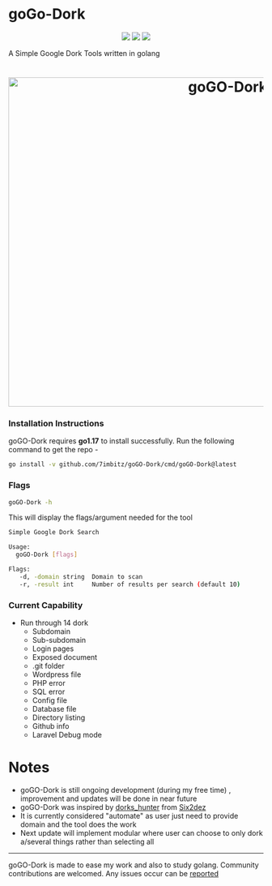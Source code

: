 # goGo-Dork

<p align="center">
<a href="https://opensource.org/licenses/MIT"><img src="https://img.shields.io/badge/license-MIT-_red.svg"></a>
<a href="https://github.com/7imbitz/goGO-Dork/issues"><img src="https://img.shields.io/badge/contributions-welcome-brightgreen.svg?style=flat"></a>
<a href="https://goreportcard.com/badge/github.com/7imbitz/goGO-Dork"><img src="https://goreportcard.com/badge/github.com/7imbitz/goGO-Dork"></a>

</p>

A Simple Google Dork Tools written in golang 

<h1 align="center">

  <img width="850" alt="goGO-Dork" src="https://user-images.githubusercontent.com/26263598/207503339-b35fd676-d343-40ef-af12-e6eb0c68bf0d.png" height="650">
  <br>
</h1>

### Installation Instructions

goGO-Dork requires **go1.17** to install successfully. Run the following command to get the repo - 

```bash
go install -v github.com/7imbitz/goGO-Dork/cmd/goGO-Dork@latest
```

### Flags
```bash
goGO-Dork -h
```

This will display the flags/argument needed for the tool

```bash
Simple Google Dork Search

Usage:
  goGO-Dork [flags]

Flags:
   -d, -domain string  Domain to scan
   -r, -result int     Number of results per search (default 10)
```

### Current Capability
- Run through 14 dork
    - Subdomain
    - Sub-subdomain
    - Login pages
    - Exposed document
    - .git folder
    - Wordpress file
    - PHP error
    - SQL error
    - Config file
    - Database file
    - Directory listing
    - Github info
    - Laravel Debug mode
    
 # Notes

- goGO-Dork is still ongoing development (during my free time) , improvement and updates will be done in near future
- goGO-Dork was inspired by [dorks_hunter](https://github.com/six2dez/dorks_hunter) from [Six2dez](https://twitter.com/Six2dez1)
- It is currently considered "automate" as user just need to provide domain and the tool does the work
- Next update will implement modular where user can choose to only dork a/several things rather than selecting all

-----

goGO-Dork is made to ease my work and also to study golang. Community contributions are welcomed. Any issues occur can be [reported](https://github.com/7imbitz/goGO-Dork/issues) 
